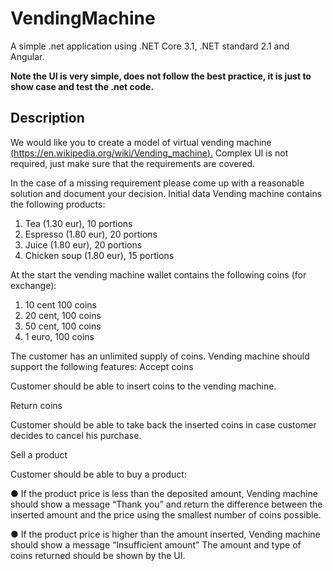 # VendingMachine
A simple .net application using .NET Core 3.1, .NET standard 2.1 and Angular.

**Note the UI is very simple, does not follow the best practice, it is just to show case and test the .net code.**

## Description
We would like you to create a model of virtual vending machine
[(https://en.wikipedia.org/wiki/Vending_machine).](%28https://en.wikipedia.org/wiki/Vending_machine%29.) Complex UI is not required, just make
sure that the requirements are covered.

In the case of a missing requirement please come up with a reasonable solution and
document your decision.
Initial data
Vending machine contains the following products:

 1. Tea (1.30 eur), 10 portions
 2.  Espresso (1.80 eur), 20 portions 
 3.  Juice (1.80 eur), 20 portions
 4.  Chicken soup (1.80 eur), 15 portions

At the start the vending machine wallet contains the following coins (for exchange):

 1. 10 cent 100 coins 
 2. 20 cent, 100 coins 
 3. 50 cent, 100 coins
 4.  1 euro, 100 coins
 
The customer has an unlimited supply of coins.
Vending machine should support the following features:
Accept coins

Customer should be able to insert coins to the vending machine.

Return coins

Customer should be able to take back the inserted coins in case customer decides to
cancel his purchase.

Sell a product

Customer should be able to buy a product:

● If the product price is less than the deposited amount, Vending machine should
show a message “Thank you” and return the difference between the inserted
amount and the price using the smallest number of coins possible.

● If the product price is higher than the amount inserted, Vending machine should
show a message “Insufficient amount”
The amount and type of coins returned should be shown by the UI.

